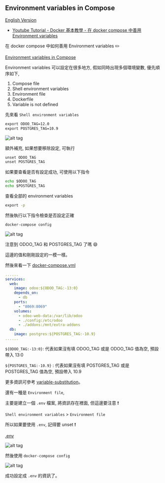 ## Environment variables in Compose

[English Version](README_en.md)

* [Youtube Tutorial - Docker 基本教學 - 在 docker compose 中善用 Environment variables](https://youtu.be/JwbI1aNKbtY)

在 docker compose 中如何善用 Environment variables :pencil2:

[Environment variables in Compose](https://docs.docker.com/compose/environment-variables/#substitute-environment-variables-in-compose-files)

Environment variables 可以設定在很多地方, 假如同時出現多個環境變數, 優先順序如下,

1. Compose file
2. Shell environment variables
3. Environment file
4. Dockerfile
5. Variable is not defined

先來看 `Shell environment variables`

```cmd
export ODOO_TAG=12.0
export POSTGRES_TAG=10.9
```

![alt tag](https://i.imgur.com/5tBbt2c.png)

額外補充, 如果想要移除設定, 可執行

```cmd
unset ODOO_TAG
unset POSTGRES_TAG
```

如果要查看是否有設定成功, 可使用以下指令

```cmd
echo $ODOO_TAG
echo $POSTGRES_TAG
```

查看全部的 environment variables

```cmd
export -p
```

然後執行以下指令檢查是否設定正確

```cmd
docker-compose config
```

![alt tag](https://i.imgur.com/cTc0KtV.png)

注意到 ODOO_TAG 和 POSTGRES_TAG 了嗎 :smile:

這邊的值和剛剛設定的一模一樣。

然後來看一下 [docker-compose.yml](https://github.com/twtrubiks/docker-tutorial/blob/master/docker-env-tutorial/docker-compose.yml)

```yml
......
services:
  web:
    image: odoo:${ODOO_TAG:-13:0}
    depends_on:
      - db
    ports:
      - "8069:8069"
    volumes:
      - odoo-web-data:/var/lib/odoo
      - ./config:/etc/odoo
      - ./addons:/mnt/extra-addons
  db:
    image: postgres:${POSTGRES_TAG:-10.9}
......
```

`${ODOO_TAG:-13:0}`: 代表如果沒有填 ODOO_TAG 或是 ODOO_TAG 值為空, 預設帶入 13:0

`${POSTGRES_TAG:-10.9}` : 代表如果沒有填 POSTGRES_TAG 或是 POSTGRES_TAG 值為空, 預設帶入 10.9

更多資訊可參考 [variable-substitution](https://docs.docker.com/compose/compose-file/#variable-substitution#variable-substitution)。

還有一種是 `Environment file`,

主要是建立一個 `.env` 檔案, 將資訊存在裡面, 但這邊要注意 :exclamation:

`Shell environment variables` > `Environment file`

所以如果要使用 `.env`, 記得要 unset :exclamation:

[.env](https://github.com/twtrubiks/docker-tutorial/blob/master/docker-env-tutorial/.env)

![alt tag](https://i.imgur.com/J0jRsld.png)

然後使用 `docker-compose config`

![alt tag](https://i.imgur.com/S0kWOsn.png)

成功設定成 `.env` 的資訊了。
